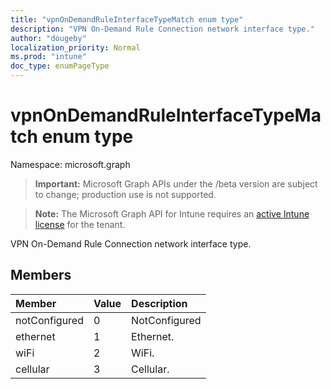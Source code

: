 ```yaml
---
title: "vpnOnDemandRuleInterfaceTypeMatch enum type"
description: "VPN On-Demand Rule Connection network interface type."
author: "dougeby"
localization_priority: Normal
ms.prod: "intune"
doc_type: enumPageType
---
```


# vpnOnDemandRuleInterfaceTypeMatch enum type

Namespace: microsoft.graph

> **Important:** Microsoft Graph APIs under the /beta version are subject to change; production use is not supported.

> **Note:** The Microsoft Graph API for Intune requires an [active Intune license](https://go.microsoft.com/fwlink/?linkid=839381) for the tenant.

VPN On-Demand Rule Connection network interface type.

## Members
|Member|Value|Description|
|:---|:---|:---|
|notConfigured|0|NotConfigured|
|ethernet|1|Ethernet.|
|wiFi|2|WiFi.|
|cellular|3|Cellular.|





